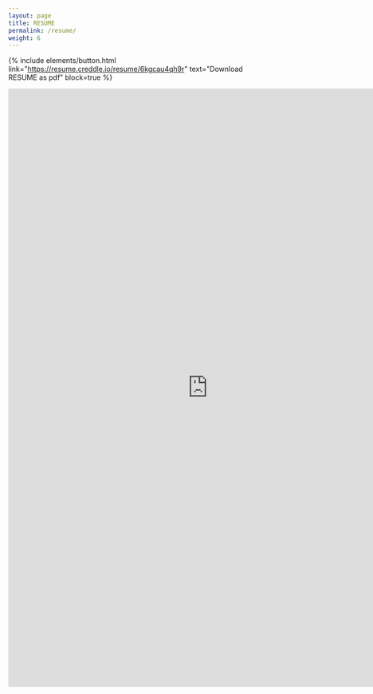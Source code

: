 ```yaml
---
layout: page
title: RESUME
permalink: /resume/
weight: 6
---
```


{% include elements/button.html link="https://resume.creddle.io/resume/6kgcau4qh9r" text="Download RESUME as pdf" block=true %}

<center>
	<iframe src="https://resume.creddle.io/resume/6kgcau4qh9r" style="width:800px; height:1200px;" frameborder="0"></iframe>
</center>